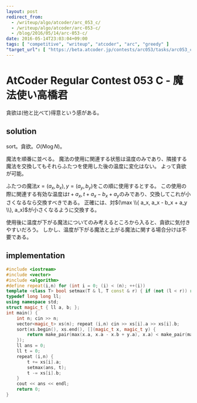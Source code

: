 ```yaml
---
layout: post
redirect_from:
  - /writeup/algo/atcoder/arc_053_c/
  - /writeup/algo/atcoder/arc-053-c/
  - /blog/2016/05/14/arc-053-c/
date: 2016-05-14T23:03:04+09:00
tags: [ "competitive", "writeup", "atcoder", "arc", "greedy" ]
"target_url": [ "https://beta.atcoder.jp/contests/arc053/tasks/arc053_c" ]
---
```


# AtCoder Regular Contest 053 C - 魔法使い高橋君

貪欲は(他と比べて)得意という感がある。

## solution

sort。貪欲。$O(N \log N)$。

魔法を順番に並べる。
魔法の使用に関連する状態は温度のみであり、隣接する魔法を交換してもそれらふたつを使用した後の温度に変化はない。
よって貪欲が可能。

ふたつの魔法$x = (a_x, b_x), y = (a_y, b_y)$をこの順に使用するとする。
この使用の際に関連する有効な温度は$t + a_x, t + a_x - b_x + a_y$のみであり、交換してこれが小さくなるなら交換すべきである。
正確には、対$(\max \\{ a_x, a_x - b_x + a_y \\}, a_x)$が小さくなるように交換する。

使用後に温度が下がる魔法についてのみ考えるところから入ると、貪欲に気付きやすいだろう。
しかし、温度が下がる魔法と上がる魔法に関する場合分けは不要である。

## implementation

``` c++
#include <iostream>
#include <vector>
#include <algorithm>
#define repeat(i,n) for (int i = 0; (i) < (n); ++(i))
template <class T> bool setmax(T & l, T const & r) { if (not (l < r)) return false; l = r; return true; }
typedef long long ll;
using namespace std;
struct magic_t { ll a, b; };
int main() {
    int n; cin >> n;
    vector<magic_t> xs(n); repeat (i,n) cin >> xs[i].a >> xs[i].b;
    sort(xs.begin(), xs.end(), [](magic_t x, magic_t y) {
        return make_pair(max(x.a, x.a - x.b + y.a), x.a) < make_pair(max(y.a, y.a - y.b + x.a), y.a);
    });
    ll ans = 0;
    ll t = 0;
    repeat (i,n) {
        t += xs[i].a;
        setmax(ans, t);
        t -= xs[i].b;
    }
    cout << ans << endl;
    return 0;
}
```
